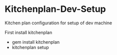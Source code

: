 Kitchenplan-Dev-Setup
=====================

Kitchen plan configuration for setup of dev machine

First install kitchenplan

- gem install kitchenplan
- kitchenplan setup

